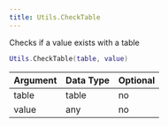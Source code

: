 ```yaml
---
title: Utils.CheckTable
---
```


Checks if a value exists with a table

```lua
Utils.CheckTable(table, value)
```

| Argument | Data Type | Optional |
| -------- | --------- | -------- |
| table    | table     | no       |
| value    | any       | no       |
